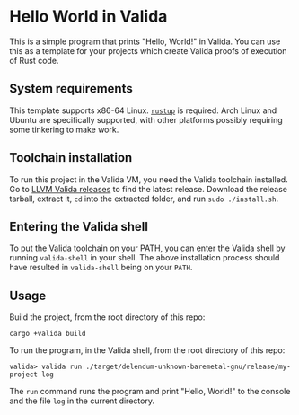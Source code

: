 # Hello World in Valida

This is a simple program that prints "Hello, World!" in Valida. You can use this as a template for your projects which create Valida proofs of execution of Rust code.

## System requirements

This template supports x86-64 Linux. [`rustup`](https://www.rust-lang.org/tools/install) is required. Arch Linux and Ubuntu are specifically supported, with other platforms possibly requiring some tinkering to make work.

## Toolchain installation

To run this project in the Valida VM, you need the Valida toolchain installed. Go to [LLVM Valida releases](https://github.com/lita-xyz/llvm-valida-releases/releases) to find the latest release. Download the release tarball, extract it, `cd` into the extracted folder, and run `sudo ./install.sh`.

## Entering the Valida shell

To put the Valida toolchain on your PATH, you can enter the Valida shell by running `valida-shell` in your shell. The above installation process should have resulted in `valida-shell` being on your `PATH`.

## Usage

Build the project, from the root directory of this repo:

```
cargo +valida build
```

To run the program, in the Valida shell, from the root directory of this repo:

```
valida> valida run ./target/delendum-unknown-baremetal-gnu/release/my-project log
```

The `run` command runs the program and print "Hello, World!" to the console and the file `log` in the current directory.
